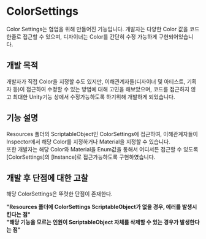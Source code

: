 # ColorSettings
Color Settings는 협업을 위해 만들어진 기능입니다.
개발자는 다양한 Color 값을 코드 한줄로 접근할 수 있으며,
디자이너는 Color를 간단히 수정 가능하게 구현되어있습니다.

## 개발 목적
개발자가 직접 Color을 지정할 수도 있지만, 이해관계자들(디자이너 및 아티스트, 기획자 등)이 접근하여 수정할 수 있는 방법에 대해 고민을 해보았으며, 
코드를 접근하지 않고 최대한 Unity기능 상에서 수정가능하도록 하기위해 개발하게 되었습니다.

## 기능 설명
Resources 폴더의 ScriptableObject인 ColorSettings에 접근하여, 이해관계자들이 Inspector에서 해당 Color를 지정하거나 Material을 지정할 수 있습니다.  
또한 개발자는 해당 Color와 Material을 Enum값을 통해서 어디서든 접근할 수 있도록 [ColorSettings]의 [Instance]로 접근가능하도록 구현하였습니다.  

## 개발 후 단점에 대한 고찰
해당 ColorSettings은 뚜렷한 단점이 존재한다.
  
**"Resources 폴더에 ColorSettings ScriptableObject가 없을 경우, 에러를 발생시킨다는 점"**  
**"해당 기능을 모르는 인원이 ScriptableObject 자체를 삭제할 수 있는 경우가 발생한다는 점"**
